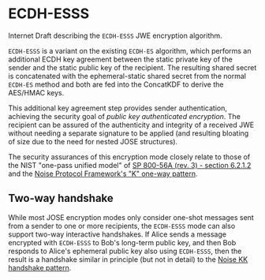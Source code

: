 # ECDH-ESSS

Internet Draft describing the `ECDH-ESSS` JWE encryption algorithm.

`ECDH-ESSS` is a variant on the existing `ECDH-ES` algorithm, which performs
an additional ECDH key agreement between the static private key of the sender
and the static public key of the recipient. The resulting shared secret is
concatenated with the ephemeral-static shared secret from the normal `ECDH-ES`
method and both are fed into the ConcatKDF to derive the AES/HMAC keys.

This additional key agreement step provides sender authentication, achieving
the security goal of *public key authenticated encryption*. The recipient can
be assured of the authenticity and integrity of a received JWE without needing
a separate signature to be applied (and resulting bloating of size due to the need
for nested JOSE structures).

The security assurances of this encryption mode closely relate to those of the
NIST "one-pass unified model" of [SP 800-56A (rev. 3) - section 6.2.1.2][1]
and the [Noise Protocol Framework's "K" one-way pattern][2].

## Two-way handshake

While most JOSE encryption modes only consider one-shot messages sent from a
sender to one or more recipients, the `ECDH-ESSS` mode can also support two-way
interactive handshakes. If Alice sends a message encrypted with `ECDH-ESSS`
to Bob's long-term public key, and then Bob responds to Alice's ephemeral public
key also using `ECDH-ESSS`, then the result is a handshake similar in principle
(but not in detail) to the [Noise KK handshake pattern][3].

[1]: https://nvlpubs.nist.gov/nistpubs/SpecialPublications/NIST.SP.800-56Ar3.pdf 
[2]: https://noiseprotocol.org/noise.html#one-way-handshake-patterns 
[3]: https://noiseprotocol.org/noise.html#interactive-handshake-patterns-fundamental
